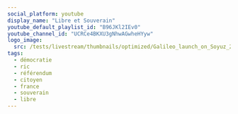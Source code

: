 ```yaml
---
social_platform: youtube
display_name: "Libre et Souverain"
youtube_default_playlist_id: "B96JKl2IEv0"
youtube_channel_id: "UCRCe4BKXU3gNhwAGwheHYyw"
logo_image: 
  src: /tests/livestream/thumbnails/optimized/Galileo_launch_on_Soyuz_21_Oct_2011.jpg
tags:
  - démocratie
  - ric
  - référendum
  - citoyen
  - france
  - souverain
  - libre
---
```

